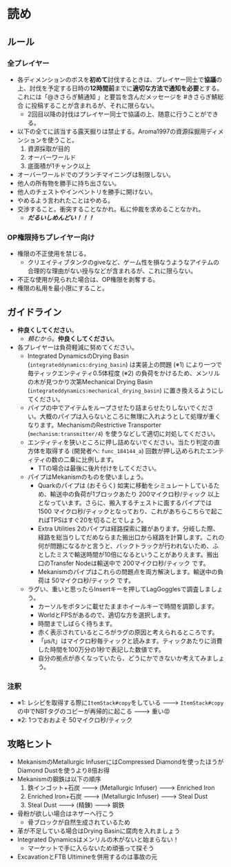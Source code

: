 # 読め
## ルール
### 全プレイヤー
* 各ディメンションのボスを**初めて**討伐するときは、プレイヤー同士で**協議**の上、討伐を予定する日時の**12時間前**までに**適切な方法で通知を必要**とする。これには「@きさらぎ鯖通知 」と要旨を含んだメッセージを #きさらぎ鯖総合 に投稿することが含まれるが、それに限らない。
  * 2回目以降の討伐はプレイヤー同士で協議の上、随意に行うことができる。
* 以下の全てに該当する露天掘りは禁止する。Aroma1997の資源採掘用ディメンションを使うこと。
  1. 資源採取が目的
  2. オーバーワールド
  3. 底面積が1チャンク以上
* オーバーワールドでのブランチマイニングは制限しない。
* 他人の所有物を勝手に持ち出さない。
* 他人のチェストやインベントリを勝手に開けない。
* やめるよう言われたことはやめる。
* 交渉すること。衝突することなかれ。私に仲裁を求めることなかれ。
  * ***だるいしめんどい！！！***

### OP権限持ちプレイヤー向け
* 権限の不正使用を禁じる。
  * クリエイティブタンクのgiveなど、ゲーム性を損なうようなアイテムの合理的な理由がない授与などが含まれるが、これに限らない。
* 不正な使用が見られた場合は、OP権限を剥奪する。
* 権限の私用を最小限にすること。 

## ガイドライン
* **仲良くしてください**。
  * *頼むから*。**仲良くしてください**。 
* 各プレイヤーは負荷軽減に努めてください。
  * Integrated DynamicsのDrying Basin (`integrateddynamics:drying_basin`) は実装上の問題 (※1) により一つで毎ティックエンティティ0.5体程度 (※2) の負荷をかけるため、メンリルの木が見つかり次第Mechanical Drying Basin (`integrateddynamics:mechanical_drying_basin`) に置き換えるようにしてください。
  * パイプの中でアイテムをループさせたり詰まらせたりしないでください。大概のパイプは入らないところに無理に入れようとして処理が重くなります。MechanismのRestrictive Transporter (`mechanism:transmitter/4`) を使うなどして適切に対処してください。
  * エンティティを狭いところに押し詰めないでください。当たり判定の直方体を取得する (開発者へ: `func_184144_a`) 回数が押し込められたエンティティの数の二乗に比例します。
    * TTの場合は最後に後片付けをしてください。
  * パイプはMekanismのものを使いましょう。
    * Quarkのパイプは (おそらく) 如実に移動をシミュレートしているため、輸送中の負荷が1ブロックあたり 200マイクロ秒/ティック 以上となっています。さらに、搬入するチェストに面するパイプでは1500 マイクロ秒/ティックとなっており、これがあちらこちらで起こればTPSはすぐ20を切ることでしょう。
    * Extra Utilities 2のパイプは経路探索に難があります。分岐した際、経路を総当りしてだめならまた搬出口から経路を計算します。これの何が問題になるかと言うと、バックトラックが行われないため、ふとしたミスで輸送時間が10倍になるということがありえます。搬出口のTransfer Nodeは輸送中で 200マイクロ秒/ティック です。
    * Mekanismのパイプはこれらの問題点を両方解決します。輸送中の負荷は 50マイクロ秒/ティック です。
  * ラグい、重いと思ったらInsertキーを押してLagGogglesで調査しましょう。
    * カーソルをボタンに載せたままホイールキーで時間を調節します。
    * WorldとFPSがあるので、適切な方を選択します。
    * 時間までしばらく待ちます。
    * 赤く表示されているところがラグの原因と考えられるところです。
    * 「μs/t」はマイクロ秒毎ティックと読みます。ティックあたりに消費した時間を100万分の1秒で表記した数値です。
    * 自分の拠点が赤くなっていたら、どうにかできないか考えてみましょう。

### 注釈
* ※1: レシピを取得する際に`ItemStack#copy`をしている ---> `ItemStack#copy`の中でNBTタグのコピーが再帰的に起こる ---> 重い😡
* ※2: 1つでおおよそ 50マイクロ秒/ティック

## 攻略ヒント
* MekanismのMetallurgic InfuserにはCompressed Diamondを使ったほうがDiamond Dustを使うより8倍お得
* Mekanismの鋼鉄は以下の順序
  1. 鉄インゴット+石炭 ---> (Metallurgic Infuser) ---> Enriched Iron
  2. Enriched Iron+石炭 ---> (Metallurgic Infuser) ---> Steal Dust
  3. Steal Dust ---> (精錬) ---> 鋼鉄
* 骨粉が欲しい場合はネザーへ行こう
  * 骨ブロックが自然生成されているため
* 革が不足している場合はDrying Basinに腐肉を入れましょう
* Integrated Dynamicsはメンリルの木がないと始まらない！
  * マーケットで手に入らないため頑張って探そう
* ExcavationとFTB Ultimineを併用するのは事故の元

